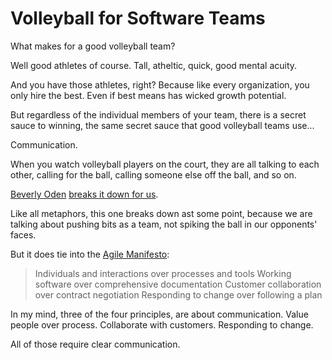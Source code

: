 # Volleyball for Software Teams

What makes for a good volleyball team?

Well good athletes of course. Tall, atheltic, quick, good mental acuity. 

And you have those athletes, right? Because like every organization, you only hire the best. Even if best means has wicked growth potential.

But regardless of the individual members of your team, there is a secret sauce to winning, the same secret sauce that good volleyball teams use...

Communication.

When you watch volleyball players on the court, they are all talking to each other, calling for the ball, calling someone else off the ball, and so on.

[Beverly Oden](https://www.liveabout.com/beverly-oden-bio-3428572) [breaks it down for us](https://www.liveabout.com/volleyball-team-communication-3428900).

Like all metaphors, this one breaks down ast some point, because we are talking about pushing bits as a team, not spiking the ball in our opponents' faces. 

But it does tie into the [Agile Manifesto](what-is-agile): 

> Individuals and interactions over processes and tools
> Working software over comprehensive documentation
> Customer collaboration over contract negotiation
> Responding to change over following a plan

In my mind, three of the four principles, are about communication. Value people over process. Collaborate with customers. Responding to change.  

All of those require clear communication.